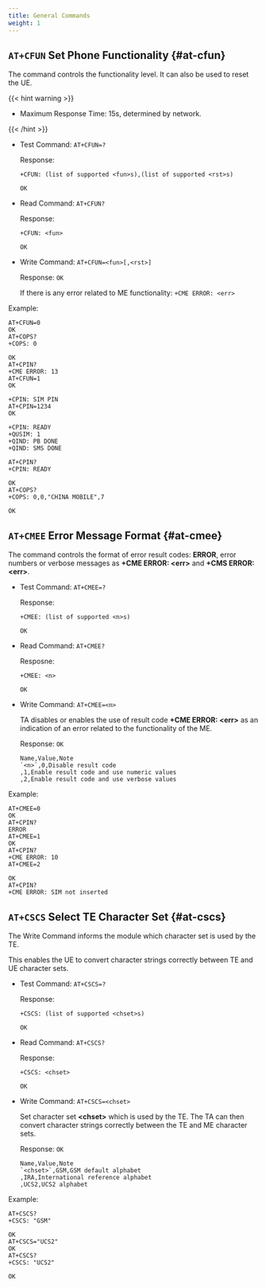 ```yaml
---
title: General Commands
weight: 1
---
```


## `AT+CFUN` Set Phone Functionality {#at-cfun}

The command controls the functionality level. It can also be used to reset the UE.

{{< hint warning >}}

- Maximum Response Time: 15s, determined by network.

{{< /hint >}}

- Test Command: `AT+CFUN=?`

  Response:

  ```at
  +CFUN: (list of supported <fun>s),(list of supported <rst>s)

  OK
  ```

- Read Command: `AT+CFUN?`

  Response:

  ```at
  +CFUN: <fun>

  OK
  ```

- Write Command: `AT+CFUN=<fun>[,<rst>]`

  Response: `OK`

  If there is any error related to ME functionality: `+CME ERROR: <err>`

Example:

```at
AT+CFUN=0
OK
AT+COPS?
+COPS: 0

OK
AT+CPIN?
+CME ERROR: 13
AT+CFUN=1
OK

+CPIN: SIM PIN
AT+CPIN=1234
OK

+CPIN: READY
+QUSIM: 1
+QIND: PB DONE
+QIND: SMS DONE

AT+CPIN?
+CPIN: READY

OK
AT+COPS?
+COPS: 0,0,"CHINA MOBILE",7

OK
```

## `AT+CMEE` Error Message Format {#at-cmee}

The command controls the format of error result codes: **ERROR**,
error numbers or verbose messages as **+CME ERROR: \<err>** and **+CMS ERROR: \<err>**.

- Test Command: `AT+CMEE=?`

  Response:

  ```at
  +CMEE: (list of supported <n>s)

  OK
  ```

- Read Command: `AT+CMEE?`

  Resposne:

  ```at
  +CMEE: <n>

  OK
  ```

- Write Command: `AT+CMEE=<n>`

  TA disables or enables the use of result code **+CME ERROR: \<err>**
  as an indication of an error related to the functionality of the ME.

  Response: `OK`

  ```csv
  Name,Value,Note
  `<n>`,0,Disable result code
  ,1,Enable result code and use numeric values
  ,2,Enable result code and use verbose values
  ```

Example:

```at
AT+CMEE=0
OK
AT+CPIN?
ERROR
AT+CMEE=1
OK
AT+CPIN?
+CME ERROR: 10
AT+CMEE=2

OK
AT+CPIN?
+CME ERROR: SIM not inserted
```

## `AT+CSCS` Select TE Character Set {#at-cscs}

The Write Command informs the module which character set is used by the TE.

This enables the UE to convert character strings correctly between TE and UE character sets.

- Test Command: `AT+CSCS=?`

  Response:

  ```at
  +CSCS: (list of supported <chset>s)

  OK
  ```

- Read Command: `AT+CSCS?`

  Response:

  ```at
  +CSCS: <chset>

  OK
  ```

- Write Command: `AT+CSCS=<chset>`

  Set character set **\<chset>** which is used by the TE. The TA can then convert character strings correctly between the TE and ME character sets.

  Response: `OK`

  ```csv
  Name,Value,Note
  `<chset>`,GSM,GSM default alphabet
  ,IRA,International reference alphabet
  ,UCS2,UCS2 alphabet
  ```

Example:

```at
AT+CSCS?
+CSCS: "GSM"

OK
AT+CSCS="UCS2"
OK
AT+CSCS?
+CSCS: "UCS2"

OK
```

